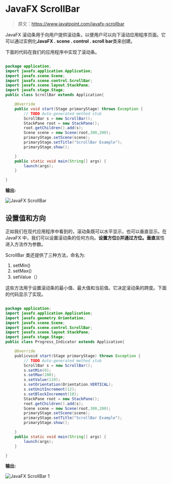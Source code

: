 # JavaFX ScrollBar

> 原文：<https://www.javatpoint.com/javafx-scrollbar>

JavaFX 滚动条用于向用户提供滚动条，以便用户可以向下滚动应用程序页面。它可以通过实例化**JavaFX . scene . control . scroll bar**类来创建。

下面的代码在我们的应用程序中实现了滚动条。

```java

package application;
import javafx.application.Application;
import javafx.scene.Scene;
import javafx.scene.control.ScrollBar;
import javafx.scene.layout.StackPane;
import javafx.stage.Stage;
public class ScrollBar extends Application{

	@Override
	public void start(Stage primaryStage) throws Exception {
		// TODO Auto-generated method stub
		ScrollBar s = new ScrollBar();
		StackPane root = new StackPane();
		root.getChildren().add(s);
		Scene scene = new Scene(root,300,200);
		primaryStage.setScene(scene);
		primaryStage.setTitle("ScrollBar Example");
		primaryStage.show();

	}
	public static void main(String[] args) {
		launch(args);
	}

}

```

**输出:**

![JavaFX ScrollBar](../img/a534b107f544fff507526b5b33911278.png)

## 设置值和方向

正如我们在现代应用程序中看到的，滚动条既可以水平显示，也可以垂直显示。在 JavaFX 中，我们可以设置滚动条的任何方向。**设置方位()**并通过**方位。垂直**属性进入方法作为参数。

ScrollBar 类还提供了三种方法，命名为:

1.  setMin()
2.  setMax()
3.  setValue（）

这些方法用于设置滚动条的最小值、最大值和当前值。它决定滚动条的跨度。下面的代码显示了实现。

```java

package application;
import javafx.application.Application;
import javafx.geometry.Orientation;
import javafx.scene.Scene;
import javafx.scene.control.ScrollBar;
import javafx.scene.layout.StackPane;
import javafx.stage.Stage;
public class Progress_Indicator extends Application{

	@Override
	publicvoid start(Stage primaryStage) throws Exception {
		// TODO Auto-generated method stub
		ScrollBar s = new ScrollBar();
		s.setMin(0);
		s.setMax(200);
		s.setValue(110);
		s.setOrientation(Orientation.VERTICAL);
		s.setUnitIncrement(12);
		s.setBlockIncrement(10);
		StackPane root = new StackPane();
		root.getChildren().add(s);
		Scene scene = new Scene(root,300,200);
		primaryStage.setScene(scene);
		primaryStage.setTitle("ScrollBar Example");
		primaryStage.show();

	}
	public static void main(String[] args) {
		launch(args);
	}

}

```

**输出:**

![JavaFX ScrollBar 1](../img/3ca06fc5541bd0db685ed9343306ceda.png)